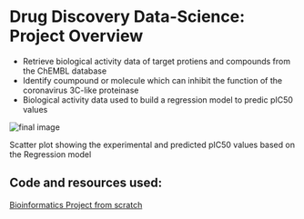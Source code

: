 # Drug Discovery Data-Science: Project Overview # 
- Retrieve biological activity data of target protiens and compounds from the ChEMBL database 
- Identify coumpound or molecule which can inhibit the function of the coronavirus 3C-like proteinase
- Biological activity data used to build a regression model to predic pIC50 values 

![final image](https://user-images.githubusercontent.com/74196907/103291535-e72fb780-49e3-11eb-8d6b-e56d3c05ed9a.png)

Scatter plot showing the experimental and predicted pIC50 values based on the Regression model 

## Code and resources used: ## 
[Bioinformatics Project from scratch](https://www.youtube.com/watch?v=plVLRashaA8&list=PLtqF5YXg7GLlQJUv9XJ3RWdd5VYGwBHrP)

